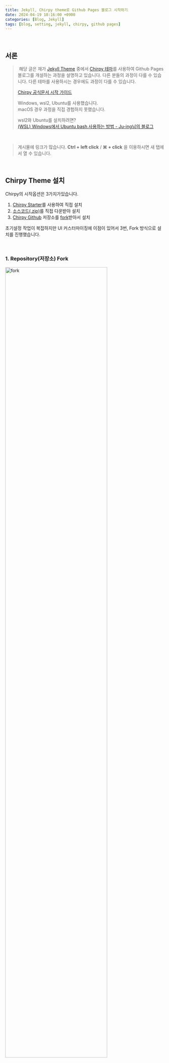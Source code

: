 ```yaml
---
title: Jekyll, Chirpy theme로 Github Pages 블로그 시작하기
date: 2024-04-19 18:16:00 +0900
categories: [Blog, Jekyll]
tags: [blog, setting, jekyll, chirpy, github pages]
---
```


<br />

## 서론

> &nbsp;해당 글은 재가 [Jekyll Theme](https://github.com/topics/jekyll-theme) 중에서 [Chirpy 테마](https://github.com/cotes2020/jekyll-theme-chirpy)를 사용하여 Github Pages 블로그를 개설하는 과정을 설명하고 있습니다. 다른 분들의 과정이 다를 수 있습니다. 다른 테마를 사용하시는 경우에도 과정이 다를 수 있습니다.
>
> [Chirpy 공식문서 시작 가이드](https://chirpy.cotes.page/posts/getting-started/)
>
> Windows, wsl2, Ubuntu를 사용했습니다.  
> macOS 경우 과정을 직접 경험하지 못했습니다.
>
> wsl2와 Ubuntu를 설치하려면?  
> [(WSL) Windows에서 Ubuntu bash 사용하는 방법 - Ju-ing님의 블로그](https://blog.ju-ing.com/posts/WSL-ubuntu-bash-install/)

<!-- > [[Windows] WSL2로 리눅스 설치 및 기본 사용법 - LainyZine님의 블로그](https://www.lainyzine.com/ko/article/how-to-install-wsl2-and-use-linux-on-windows-10/) -->

<br />

> 게시물에 링크가 많습니다. **Ctrl + left click** / **&#8984; + click** 을 이용하시면 새 탭에서 열 수 있습니다.

<br />

## Chirpy Theme 설치

Chirpy의 시작옵션은 3가지가있습니다.

1. [Chirpy Starter](https://github.com/new?template_name=chirpy-starter&template_owner=cotes2020)를 사용하여 직접 설치
1. [소스코드(.zip)](https://github.com/cotes2020/jekyll-theme-chirpy/releases)를 직접 다운받아 설치
1. [Chirpy Github](https://github.com/cotes2020/jekyll-theme-chirpy) 저장소를 [fork](https://github.com/cotes2020/jekyll-theme-chirpy/fork)받아서 설치

초기설정 작업이 복잡하지만 UI 커스터마이징에 이점이 있어서 3번, Fork 방식으로 설치를 진행했습니다.

<!-- 저는 초기설정 작업이 필요로 하지만 UI 커스터마이징에 이점이있는 3번 fork 방식으로 설치했습니다. -->

<br />

### 1. Repository(저장소) Fork

<img width="80%" src="/assets/img/posts-img/240419/fork_01.png" alt="fork" />

Chirpy저장소에서 fork한 후 <span style="color:yellowgreen">Create fork</span>를 클릭하시면 내 저장소에 jekyll-theme-chirpy가 복제되어 자동으로 생성됩니다..

<br />

### 2. Fork한 저장소 이름 바꾸기

<img width="90%" src="/assets/img/posts-img/240419/change_name_01.png" alt="changeName" />

fork한 내 원격저장소에서 Settings 탭 -> General -> Repository name을 [GtiHub ID].github.io로 작성하신 후 Rename을 눌러 바꿔주시면됩니다.

> jekyll-theme-chirpy -> [GitHub ID].github.io

<br />

### 3. 원격저장소에서 로컬로 가져오기

```shell
git clone https://github.com/[GitHub_ID]/[GitHub_ID].github.io.git
```

로컬환경에서 Shell을 열어 설치를 원하시는 위치로 이동한 뒤 Fork한 저장소를 Clone해서 로컬폴더를 만들어줍니다.

<br />

### 4. 로컬 **Chirpy 초기화** 하기

```shell
bash tools/init # 또는 bash tools/init.sh
```

저는 여기서 많이 헤맸는데요.  
Chirpy 사용하기 위해선 `tools/init`초기화 작업을 꼭 진행해야합니다.  
로컬폴더에 /tools/init 파일을 bash로 실행시키는 명령어이며, Unix계열 운영체제에서 사용이 가능하다고 합니다.  
macOS나 Linux에선 바로 실행이 가능하지만 Windows에서 사용하기위해 Linux환경을 구축해야하며 WSL(Windows Subsystem for Linux)가 필요합니다.

> _WSL2 설치하려면?_  
> [(WSL) Windows 에서 Ubuntu bash 사용하는 방법 - Ju-ing님의 블로그](https://blog.ju-ing.com/posts/WSL-ubuntu-bash-install/){:target="\_blank"}

macOS를 사용하신다면 초기화해주시고 다음으로 넘어가시면 되겠습니다.

<br />

#### 4-1. (windows) Linux 환경에서 최신 버전의 node.js를 설치

wsl2와 Ubuntu 설치하셨다면 Linux환경에 최신 버전의 node.js를 설치해야합니다.

바로 Ubuntu에서 `sudo apt install node` 명령으로 node를 설치하시면 `tools/init` 명령어가 정상적으로 실행되지 않습니다. 왜냐하면 Ubuntu에 포함된 node.js는 v12.22.9 버전이기 때문입니다. 그렇기에 node.js를 최신버전 설치는 필수로 진행해야합니다.

24년 4월 19일 기준으로 node.js의 최신버전은 21.7.1버전이고 LTS버전은 20.12.0 입니다. 최신 버전은 불안정하고 일부 모듈이 작동하지 않을 수 있으니 20.x 버전을 curl로 다운받는 방법을 설명하겠습니다.

> [공식사이트](https://nodejs.org){:target="\_blank"}_에서 node.js 최신버전을 확인할 수 있습니다._

<br />

Ubuntu을 실행하여 다음 명령을 순서대로 실행해주세요.

```shell
sude apt update
```

```shell
sudo apt-get install curl
```

```shell
curl -sL https://deb.nodesource.com/setup_20.x | sudo -E bash -
```

```shell
sudo apt-get install nodejs npm
```

설치가 완료되셨으면 `node -v`, `npm -v`명령으로 최신버전인지 확인합니다.

<br />

#### 4-2. (windows) npm 설치 후 초기화

다시 로컬환경에서 Shell을 열어주시고 Chirpy폴더로 이동합니다.

Shell 명령으로 `bash` 혹은 `wsl`을 입력하시면 Linux환경으로 로컬폴더를 열 수 있습니다.  
다시 `bash tools/init`명령을 실행하시면 초기화가 진행 됩니다.

<br />

여기서 저 같은 경우 초기화가 진행되지않으면서 다양한 문제를 경험하게 되었는데요.

- _error 1_ : tools/init: line : $'\r': command not found

  > Windows와 Linux는 개행방식(줄바꿈 등)이 달라서 생긴 문제입니다.
  >
  > 저는 /tools/init 파일을 에디터로 열어 LF로 바꿔서 해결했습니다.
  > <img width="70%" src="/assets/img/posts-img/240419/crlf_error.png" alt="crlf_error" />
  >
  > 개행방식을 _LF_ 바꿨다면 `init` 파일을 `git add --all` 해주세요.  
  > git add를 진행하지않으면 `init`파일 `line:45`에 의해서 파일이 staging 상태가 아니라는 Error 코드가 뜨게됩니다.
  >
  > `Error: Commit unstaged files first, and then run this tool again.`

<br />

- _error 2_ : mv: cannot stat '.github/workflows/starter/pages-deploy.yml': No such file or directory

  > `init` 파일 `line:93`
  >
  > github action, workflow를 실행시킬 pages-deploy.yml파일 또는 경로에 문제가 있다는대요.
  >
  > npm을 설치하지 않아 pages-deploy.yml파일을 못찾나 싶어서 로컬폴더에서 Linux환경으로 `npm install`을 실행해서 해결했습니다.

<br />

- _error 3_ : 초기화를 진행해도 /assets/js/dist 폴더에 `.js` 생성되지않은 문제 (NODE_ENV 환경 변수 에러)

  > 최상위 폴더에 `rollup.config.js`와 `package.json`에 script섹션 build스크립트에서 확인이 가능합니다.  
  > `"build": "NODE_ENV=production npx rollup -c --bundleConfigAsCjs",`
  >
  > \_javsciprt에 .js 파일을 dist에 .min.js로 번들링 해주는 `rollup.config.js`가 무슨 이유에서인지 run build로 실행되지않아서 생긴 문제로 보여집니다.
  >
  > `NODE_ENV=production`: 프로젝트를 배포환경으로 설정  
  > `npx rollup -c`: Rollup으로 `rollup.config.js`을 실행
  >
  > 터미널에서 직접 `npm run build`하거나 저는 직접 build 스크립크를 터미널에서 실행해서 해결했습니다.
  >
  > ```terminal
  > NODE_ENV=production npx rollup -c --bundleConfigAsCjs
  > ```

<img width="80%" src="/assets/img/posts-img/240419/reset_success.png" alt="reset_success">

모든 error를 해결 후 다시 `bash tools/init`을 실행하여 초기화를 진행했습니다.🥳🥳

<br />

## **로컬**에서 Jekyll 실행

Github Pages에 업로드하기전 로컬서버에서 작업할 수 있는 환경을 jekyll로 구축합니다.  
`ruby`로 `bundle` 을 설치한 후 `jekyll serve` 서버를 실행 시킬 수 있습니다.

<br />

### 1. ruby 설치

[Jekyll Installation](https://jekyllrb.com/docs/installation/){:target="\_blank"}

Jekyll을 사용하기 위해서 먼저 ruby를 설치해 주시면 됩니다. 운영체제마다 설치 방법이 상이합니다.

- macOS - Bomebrew

```shell
brew install ruby
```

- Windows - [Ruby Installer](https://rubyinstaller.org/downloads/){:target="\_blank"}

wsl로 설치 하는 방법이 있지만 저는 설치가 진행 되지않아서 홈페이지에서 직접 설치했습니다.

1. WITH DEVKIT - 가장 위에있는 => Ruby+Devkit 3.2.3-1 (x64) 다운로드 _- 2024.04.19_
1. `.exe` 파일을 실행하여 ruby 설치
1. 설치가 완료되면 `Start Command Prompt with Ruby` 실행
1. 아래 명령을 실행

```ruby
gem install jekyll minima bundler jekyll-feed tzinfo-data
```

`5 gems installed`을 확인한 뒤 `jekyll -v` 및 `bundler -v`로 설치 확인

<br />

### 2. 의존성 모듈 설치하기

로컬폴더로 돌아와 아래 명령을 실행하여 모듈을 설치합니다.

```shell
bundle
```

> 저는 Linux환경말고 Windows shell(터미널)에서 실행해야 설치가 진행 되었습니다.

<br />

### 3. Jekyll 실행하기

의존성 모듈까지 설치해서 Chirpy폴더에 `Gemfile.lock`이 생성되었다면 아래 명령으로 로컬서버를 실행합니다!

```shell
jekyll serve
```

실행되지 않을 경우 `bundle exec jekyll s`명령을 실행합니다.

<img src="/assets/img/posts-img/240419/jekyll.png" alt="jekyll실행" />

🤔 음.. 서버 주소가 [4000포트](http://localhost:4000/) 라고 적혀있네요.

<br />

<img src="/assets/img/posts-img/240419/jekyll-run.png" alt="jekyll" />

정상적으로 실행되었다면 `tools/init`을 실행하여 초기화된 상태에 Chirpy UI가 보입니다!

> 만약 초기화를 진행하지않게되면 서버에 `.js` 파일이 없다는 문구가 계속 뜨게되며 많은 요소들이 재기능하지 못하게 됩니다.

<br />

## GitHub Pages로 배포하기

이제 마지막으로 Github Pages로 push하여 블로그를 배포하겠습니다.
저는 초기화가 진행되면서 원격저장소와 로컬저장소의 차이때문에 push가 진행 되지않았습니다.
여기서 GitHub 파일들을 Pull 또는 fetch 해버리면 다시 초기화를 진행해야합니다.

~~_저는 두번 했습니다...._~~

<br />

### 1. 초기 설정 (\_config.yml)

로컬 최상위 폴더에 있는 `_config.yml`은 블로그 환경을 설정할 수 있습니다.  
해당 글에서는 배포하기전 기본 설정만 다루고 자세한 설정은 다음 글에서 다루겠습니다!

- `lang` : `ko-KR`, 언어를 한글로 설정하고 기본값은 en `/_data/locales/ko-KR`
- `timezone` : `Asia/Seoul` 한국 표준시(UTC +0900)로 설정
- `title` : 블로그 왼쪽 사이드바 제목
- `tagline` : 제목 아래 슬로건
- `url` : `https://[GitHub ID].github.io` 로 설정

<br />

### 2. 첫번째 포스팅 해보기

블로그 게시물은 `/_posts`에 `.md`, `.markdown` 확장자 파일들로 구성됩니다.  
글을 작성 요령은 아래와 같습니다.

1. 파일명 : **YYYY-MM-DD-URL_NAME.md**
1. 확장자는 `.md ` 또는 `.markdown`를 사용해야합니다.
1. 파일명에서 공백을 사용할 수 없습니다. `-`로 대체해야합니다.
1. 게시물은 꼭 `/_posts` 폴더에 작성해야합니다.
1. Front Metter를 사용해 글의 레이아웃을 구성합니다.
   [Front Metter 공식문서](https://chirpy.cotes.page/posts/write-a-new-post/#front-matter)

```markdown
---
title: TITLE
date: YYYY-MM-DD HH:MM:SS +/-TTTT
categories: [TOP_CATEGORIE, SUB_CATEGORIE]
tags: [TAG] # TAG names should always be lowercase
---
```

Front Metter는 기본적으로 게시물 최상단에 위치해야하며 아래와 같이 작성해야합니다.

```markdown
---
title: Jekyll, Chirpy theme로 Github Pages 블로그 시작하기
date: 2024-04-19 18:16:00 +0900
categories: [Blog, GitHub Pages]
tags: [blog, setting]
---
```

> 설정을 마치셨으면 push하기 전에 `.gitignore` 파일에서 `Gemfile.lock`을 추가해서 staged에 올라갈 파일에서 제외시켜주세요.

<br />

### 3. Add Commit Push

이제 수정한 파일들을 원격저장소에 commit하면 자동으로 배포까지 진행하게 됩니다.

저같은 경우 원격저장소에 변경이력이 떠서 강제로 push하는 방법을 선택했습니다.

#### `git add` 전에 확인사항

1. .gitignore 목록에 `Gemfile.lock`이 적혀있는지 확인

> 모든 파일을 Staging 상태로 만든 뒤 commit해줍니다.
>
> ```shell
> git add .
> ```
>
> ```shell
> git commit -m 'initial commit'
> ```
>
> 만약 개행방식 경고가 뜬다면?  
> `git config --global core.autocrlf true` 명령을 실행해주세요.  
> 파일을 staging 상태로 만들 때 자동으로 LF를 CRLF로 변경해줍니다.  
> 이후 commit시 다시 CRLF에서 LF로 변경한 후 commit합니다.

#### push전 확인 및 설정사항

1. Github Free 요금제를 사용중이라면 저장소는 항상 Public 상태여야합니다.
1. Github 원격저장소 -> setting -> pages -> Build and deployment -> Source를 Deploy from ad branch 에서 GitHub Actions로 변경해주기

> 원격저장소 따위 무시하고 강제 push
>
> ```shell
> git push -u origin master --force
> ```

<br />

### 4. Github action 확인하기

방금 원격저장소로 push한 "initial commit" commit이 `.github/workflows/pages-deploy.yml`에 의해서 자동으로 Build -> Deployment를 진행하게됩니다.  
Github 저장소의 Actions탭에서 진행상황을 확인할 수 있습니다.

<img width="70%" src="/assets/img/posts-img/240419/action_01.png" alt="action01" />

<img width="70%" src="/assets/img/posts-img/240419/action_02.png" alt="action02" />

commit이 workflow에서 오류가 없다면 초록불이 들어온 뒤 자동으로 배포하게되며,  
`[Github ID].github.io`을 주소창에 입력하면 Github Pages에 배포된 Chirpy UI를 확인하실 수 있습니다. 🥳🥳🥳

<br />

## 마무리

블로그 개설하면서 많은 사람들의 도움을 받은만큼 이 글도 누군가에 도움이 되었으면 좋습니다. 재가 진행해온 과정에서 생략없이 작성되었지만 모두가 같은 환경이 아니기때문에 이대로 진행한다해도 오류가 있을 수 있겠지만 꼭 해결되시길 바랄게요!

다음 글에선 Chirpy 테마 커스터마이징하는 글을 작성해볼까합니다. 읽어주셔서 감사합니다!

<br />
<br />
<br />

> 블로그 개설에 도움을 받은 자료
>
> - [Jekyll Chirpy 테마 사용하여 블로그 만들기 - 하얀눈길님의 블로그](https://www.irgroup.org/posts/jekyll-chirpy){:target="\_blank"}
> - [[개발자 블로그] Jekyll의 Chirpy테마로 깃허브 블로그 만들기 - J1mmyson님의 블로그](https://j1mmyson.github.io/posts/StartingBlog){:target="\_blank"}
> - [Github blog 만들기 (chirpy theme) - Ju-ing님의 블로그](https://blog.ju-ing.com/posts/Github-blog-chirpy-theme){:target="\_blank"}
> - [jekyll/Chripy로 GitHub Pages 만들기 - NUGA님의 블로그](https://nugabox.github.io/posts/jekyll-Chirpy%EB%A1%9C-GitHub-Pages-%EB%A7%8C%EB%93%A4%EA%B8%B0){:target="\_blank"}
> - [Chirpy 테마 적용 시 \*.min.js 문제 - 김세훈님의 블로그](https://syehoonkim.github.io/posts/applying_chirpy_theme){:target="\_blank"}
